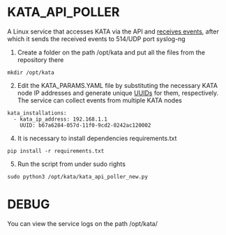 # KATA_API_POLLER
A Linux service that accesses KATA via the API and [receives events](https://support.kaspersky.com/help/KATA/5.1/ru-RU/248951.htm), after which it sends the received events to 514/UDP port syslog-ng

1) Create a folder on the path /opt/kata and put all the files from the repository there
```
mkdir /opt/kata
```

2) Edit the KATA_PARAMS.YAML file by substituting the necessary KATA node IP addresses and generate unique [UUIDs](https://www.uuidgenerator.net/version1)
for them, respectively. The service can collect events from multiple KATA nodes
```
kata_installations:
  - kata_ip_address: 192.168.1.1
    UUID: b67a6284-057d-11f0-9cd2-0242ac120002
```

4) It is necessary to install dependencies requirements.txt
```
pip install -r requirements.txt
```

5) Run the script from under sudo rights
```
sudo python3 /opt/kata/kata_api_poller_new.py
```

# DEBUG

You can view the service logs on the path /opt/kata/

